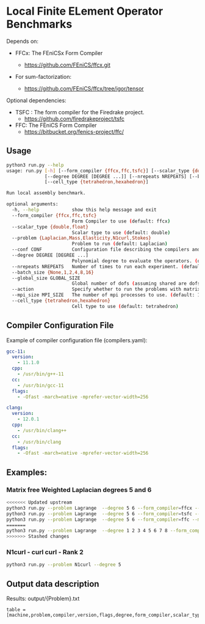 # Local Finite ELement Operator Benchmarks

Depends on:
- FFCx: The FEniCSx Form Compiler
  -  https://github.com/FEniCS/ffcx.git
  
- For sum-factorization:
  - https://github.com/FEniCS/ffcx/tree/igor/tensor

Optional dependencies:
- TSFC : The form compiler for the Firedrake project.
  - https://github.com/firedrakeproject/tsfc
- FFC: The FEniCS Form Compiler
  - https://bitbucket.org/fenics-project/ffc/

## Usage
```bash
python3 run.py --help
usage: run.py [-h] [--form_compiler {ffcx,ffc,tsfc}] [--scalar_type {double,float}] [--problem {Laplacian,Mass,Elasticity,N1curl,Stokes}] [--conf CONF]
              [--degree DEGREE [DEGREE ...]] [--nrepeats NREPEATS] [--batch_size {None,1,2,4,8,16}] [--global_size GLOBAL_SIZE] [--action] [--mpi_size MPI_SIZE]
              [--cell_type {tetrahedron,hexahedron}]

Run local assembly benchmark.

optional arguments:
  -h, --help            show this help message and exit
  --form_compiler {ffcx,ffc,tsfc}
                        Form Compiler to use (default: ffcx)
  --scalar_type {double,float}
                        Scalar type to use (default: double)
  --problem {Laplacian,Mass,Elasticity,N1curl,Stokes}
                        Problem to run (default: Laplacian)
  --conf CONF           Configuration file describing the compilers and flags. (default: compilers.yaml)
  --degree DEGREE [DEGREE ...]
                        Polynomial degree to evaluate the operators. (default: range(1, 4))
  --nrepeats NREPEATS   Number of times to run each experiment. (default: 3)
  --batch_size {None,1,2,4,8,16}
  --global_size GLOBAL_SIZE
                        Global number of dofs (assuming shared are dofs are duplicated). (default: 1000000.0)
  --action              Specify whether to run the problems with matrix free approach. (default: False)
  --mpi_size MPI_SIZE   The number of mpi processes to use. (default: 1)
  --cell_type {tetrahedron,hexahedron}
                        Cell type to use (default: tetrahedron)

```

## Compiler Configuration File
Example of compiler configuration file (compilers.yaml):
```yaml
gcc-11:
  version:
    - 11.1.0
  cpp:
    - /usr/bin/g++-11
  cc:
    - /usr/bin/gcc-11
  flags:
    - -Ofast -march=native -mprefer-vector-width=256

clang:
  version:
    - 12.0.1
  cpp:
    - /usr/bin/clang++
  cc:
    - /usr/bin/clang
  flags:
    - -Ofast -march=native -mprefer-vector-width=256
```

## Examples:
### Matrix free Weighted Laplacian degrees 5 and 6
```bash
<<<<<<< Updated upstream
python3 run.py --problem Lagrange  --degree 5 6 --form_compiler=ffcx --matrix_free
python3 run.py --problem Lagrange  --degree 5 6 --form_compiler=tsfc --matrix_free
python3 run.py --problem Lagrange  --degree 5 6 --form_compiler=ffc --matrix_free
=======
python3 run.py --problem Lagrange  --degree 1 2 3 4 5 6 7 8 --form_compiler=ffcx --action --global_size 1
>>>>>>> Stashed changes
```
### N1curl - curl curl - Rank 2
```bash
python3 run.py --problem N1curl --degree 5
```

## Output data description

Results:
output/{Problem}.txt

```
table = [machine,problem,compiler,version,flags,degree,form_compiler,scalar_type,batch_size,form_rank,cell_type,num_cells,time]
```
